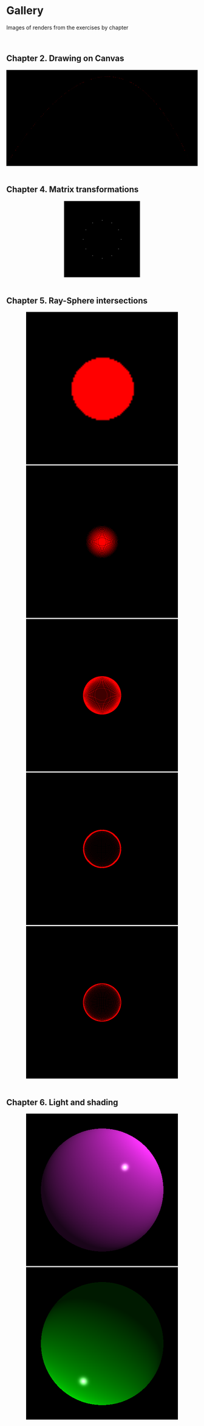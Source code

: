 # Gallery

Images of renders from the exercises by chapter

<br/>

## Chapter 2. Drawing on Canvas
<div align="center">
    <img src="./chapter02.png" alt="Cannon tragectory"/>
</div>
<br/>

## Chapter 4. Matrix transformations

<div align="center">
    <img src="./chapter04_clock.png" alt="Clock"/>
</div>
<br/>

## Chapter 5. Ray-Sphere intersections

<div align="center">
    <img src="./chapter05_sphere_projection.png" width="400"/>
    <img src="./chapter05_sphere_projection01.png" width="400"/>
    <img src="./chapter05_sphere_projection02.png" width="400"/>
    <img src="./chapter05_sphere_projection04.png" width="400"/>
    <img src="./chapter05_sphere_projection05.png" width="400"/>
</div>
<br/>

## Chapter 6. Light and shading

<div align="center">
    <img src="./chapter06_lighted_sphere.png" width="400"/>
    <img src="./chapter06_lighted_sphere01.png" width="400"/>
</div>
<br/>
